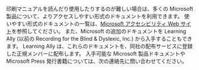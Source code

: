 印刷マニュアルを読んだり使用したりするのが難しい場合は、多くの Microsoft 製品について、よりアクセスしやすい形式のドキュメントを利用できます。 使いやすい形式のドキュメントの一覧は、[Microsoft アクセシビリティ Web サイト](http://go.microsoft.com/fwlink/?LinkId=8431)を参照してください。 また、Microsoft の追加のドキュメントを Learning Ally (以前の Recording for the Blind &amp; Dyslexic, Inc.) から入手することもできます。 Learning Ally は、これらのドキュメントを、同社の配布サービスに登録した正規メンバーに配布します。 入手可能な Microsoft 製品ドキュメントや Microsoft Press 発行書籍については、次の連絡先に問い合わせてください。

<!--HONumber=May16_HO1-->


